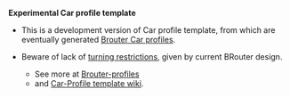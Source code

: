 
**Experimental Car profile template**

* This is a development version of Car profile template, from which are eventually generated [Brouter Car profiles](https://github.com/poutnikl/Brouter-profiles/raw/master/BR-Car-Profiles.zip). 

* Beware of lack of [turning restrictions](https://github.com/poutnikl/Car-Profile/wiki/Turning-restrictions-issue), given by current BRouter design.


    * See more at [Brouter-profiles](https://github.com/poutnikl/Brouter-profiles)
    * and [Car-Profile template wiki](https://github.com/poutnikl/Car-Profile/wiki). 
